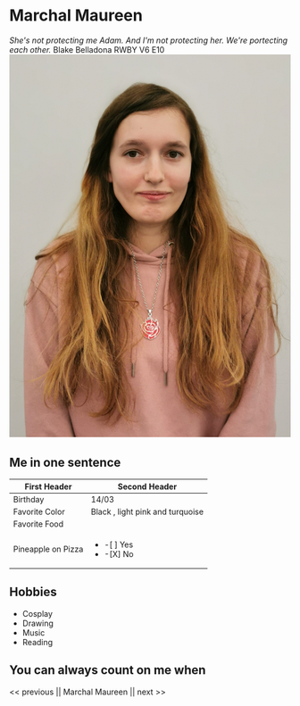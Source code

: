 # Marchal Maureen
*She's not protecting me Adam. And I'm not protecting her. We're portecting each other.* Blake Belladona RWBY V6 E10
![image](\image\photo.jpg)
## Me in one sentence 
First Header | Second Header
------------ | -------------
Birthday | 14/03
Favorite Color | Black , light pink and turquoise
Favorite Food | 
Pineapple on Pizza | <ul><li>-[ ] Yes</li> <li>-[X] No</li> </ul>
## Hobbies
* Cosplay
* Drawing
* Music 
* Reading
## You can always count on me when 



<< previous || Marchal Maureen || next >>